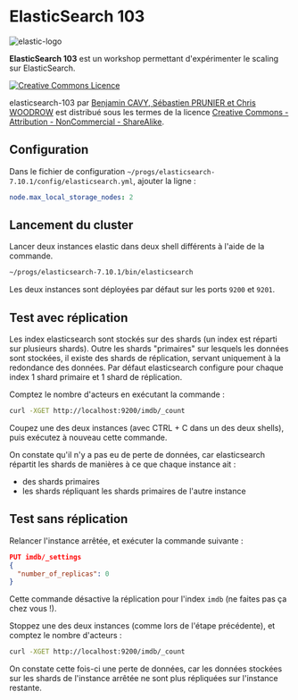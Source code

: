 # ElasticSearch 103

![elastic-logo](https://static-www.elastic.co/v3/assets/bltefdd0b53724fa2ce/blt6ae3d6980b5fd629/5bbca1d1af3a954c36f95ed3/logo-elastic.svg)

**ElasticSearch 103** est un workshop permettant d'expérimenter le scaling sur
ElasticSearch.

<a rel="license" href="http://creativecommons.org/licenses/by-nc-sa/4.0/"><img alt="Creative Commons Licence" style="border-width:0" src="https://i.creativecommons.org/l/by-nc-sa/4.0/88x31.png" /></a>

<span xmlns:dct="http://purl.org/dc/terms/" property="dct:title">elasticsearch-103</span>
par
<a xmlns:cc="http://creativecommons.org/ns#" href="https://github.com/nosql-bootcamp/elasticsearch-101" property="cc:attributionName" rel="cc:attributionURL">Benjamin
CAVY, Sébastien PRUNIER et Chris WOODROW</a> est distribué sous les termes de la licence
<a rel="license" href="http://creativecommons.org/licenses/by-nc-sa/4.0/">Creative
Commons - Attribution - NonCommercial - ShareAlike</a>.

## Configuration

Dans le fichier de configuration
`~/progs/elasticsearch-7.10.1/config/elasticsearch.yml`, ajouter la ligne :

```yml
node.max_local_storage_nodes: 2
```

## Lancement du cluster

Lancer deux instances elastic dans deux shell différents à l'aide de la
commande.

```bash
~/progs/elasticsearch-7.10.1/bin/elasticsearch
```

Les deux instances sont déployées par défaut sur les ports `9200` et `9201`.

## Test avec réplication

Les index elasticsearch sont stockés sur des shards (un index est réparti sur plusieurs shards). Outre les shards "primaires" sur lesquels les données sont stockées, il existe des shards de réplication, servant uniquement à la redondance des données. Par défaut elasticsearch configure pour chaque index 1 shard primaire et 1 shard de réplication.

Comptez le nombre d'acteurs en exécutant la commande :

```bash
curl -XGET http://localhost:9200/imdb/_count
```

Coupez une des deux instances (avec CTRL + C dans un des deux shells), puis
exécutez à nouveau cette commande.

On constate qu'il n'y a pas eu de perte de données, car elasticsearch répartit
les shards de manières à ce que chaque instance ait :

* des shards primaires
* les shards répliquant les shards primaires de l'autre instance

## Test sans réplication

Relancer l'instance arrêtée, et exécuter la commande suivante :

```json
PUT imdb/_settings
{
  "number_of_replicas": 0
}
```

Cette commande désactive la réplication pour l'index `imdb` (ne faites pas ça
chez vous !).

Stoppez une des deux instances (comme lors de l'étape précédente), et comptez le
nombre d'acteurs :

```bash
curl -XGET http://localhost:9200/imdb/_count
```

On constate cette fois-ci une perte de données, car les données stockées sur les
shards de l'instance arrêtée ne sont plus répliquées sur l'instance restante.
